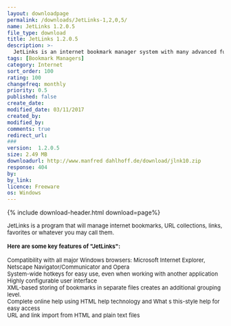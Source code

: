 ```yaml
---
layout: downloadpage
permalink: /downloads/JetLinks-1,2,0,5/
name: JetLinks 1.2.0.5
file_type: download
title: JetLinks 1.2.0.5
description: >-
  JetLinks is an internet bookmark manager system with many advanced functions
tags: [Bookmark Managers]
category: Internet
sort_order: 100
rating: 100
changefreq: monthly
priority: 0.5
published: false
create_date: 
modified_date: 03/11/2017
created_by: 
modified_by: 
comments: true
redirect_url: 
### 
version:  1.2.0.5
size: 2.49 MB
downloadurl: http://www.manfred dahlhoff.de/download/jlnk10.zip
response: 404
by: 
by_link: 
licence: Freeware
os: Windows
---
```


{% include download-header.html download=page%}

<p style="fix-download-text !important">
<p><font size="2"><p>JetLinks is a program that will manage internet bookmarks, URL collections, links, favorites or whatever you may call them. <br />
<br />
<span><strong>Here are some key features </strong><strong>of "JetLinks":</strong></span><br />
<br />
Compatibility with all major Windows browsers: Microsoft Internet Explorer, Netscape Navigator/Communicator and Opera<br />
System-wide hotkeys for easy use, even when working with another application<br />
Highly configurable user interface<br />
XML-based storing of bookmarks in separate files creates an additional grouping level.<br />
Complete online help using HTML help technology and What s this-style help for easy access<br />
URL and link import from HTML and plain text files</p></p></p>
